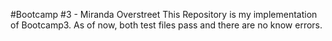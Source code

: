 #Bootcamp #3 - Miranda Overstreet
This Repository is my implementation of Bootcamp3. As of now, both test files pass and there are no know errors.

